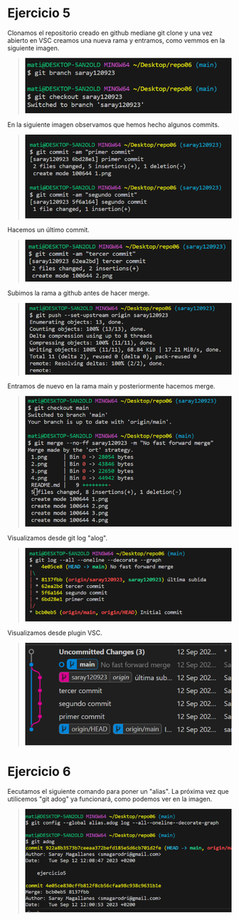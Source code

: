 # Ejercicio 5
Clonamos el repositorio creado en github mediane git clone y una vez abierto en VSC creamos una nueva rama y entramos, como vemmos en la siguiente imagen.
>![Alt text](1.png)

En la siguiente imagen observamos que hemos hecho algunos commits.
>![Alt text](2.png)

Hacemos un último commit.
>![Alt text](3.png)

Subimos la rama a github antes de hacer merge.
>![Alt text](4.png)

Entramos de nuevo en la rama main y posteriormente hacemos merge.
>![Alt text](5.png)

Visualizamos desde git log "alog".
>![Alt text](6.png)

Visualizamos desde plugin VSC.
>![Alt text](8.png)

# Ejercicio 6

Eecutamos el siguiente comando para poner un "alias". La próxima vez que utilicemos "git adog" ya funcionará, como podemos ver en la imagen.
>![Alt text](9.png)


